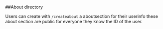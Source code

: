 ##About directory

Users can create with ``/createabout`` a aboutsection for their userinfo these about section are public for everyone they know the ID of the user.

